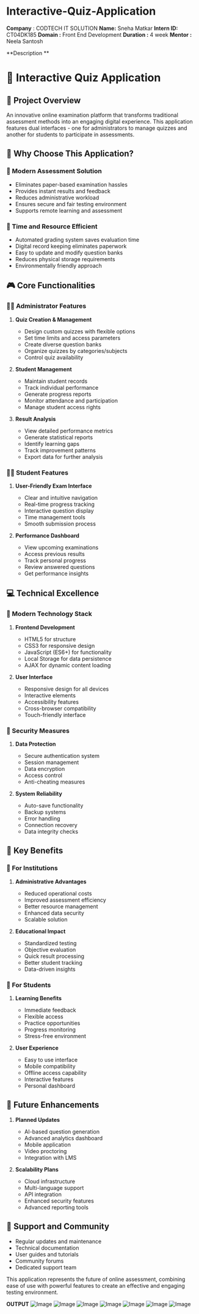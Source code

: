 # Interactive-Quiz-Application
**Company** : CODTECH IT SOLUTION
**Name:** Sneha Matkar
**Intern ID:** CT04DK185
**Domain :** Front End Development
**Duration :** 4 week
**Mentor :** Neela Santosh

**Description **
# 🎯 Interactive Quiz Application

## 📌 Project Overview
An innovative online examination platform that transforms traditional assessment methods into an engaging digital experience. This application features dual interfaces - one for administrators to manage quizzes and another for students to participate in assessments.

## 🌟 Why Choose This Application?

### 🔹 Modern Assessment Solution
- Eliminates paper-based examination hassles
- Provides instant results and feedback
- Reduces administrative workload
- Ensures secure and fair testing environment
- Supports remote learning and assessment

### 🔹 Time and Resource Efficient
- Automated grading system saves evaluation time
- Digital record keeping eliminates paperwork
- Easy to update and modify question banks
- Reduces physical storage requirements
- Environmentally friendly approach

## 🎮 Core Functionalities

### 👨‍💼 Administrator Features
1. **Quiz Creation & Management**
   - Design custom quizzes with flexible options
   - Set time limits and access parameters
   - Create diverse question banks
   - Organize quizzes by categories/subjects
   - Control quiz availability

2. **Student Management**
   - Maintain student records
   - Track individual performance
   - Generate progress reports
   - Monitor attendance and participation
   - Manage student access rights

3. **Result Analysis**
   - View detailed performance metrics
   - Generate statistical reports
   - Identify learning gaps
   - Track improvement patterns
   - Export data for further analysis

### 👨‍🎓 Student Features
1. **User-Friendly Exam Interface**
   - Clear and intuitive navigation
   - Real-time progress tracking
   - Interactive question display
   - Time management tools
   - Smooth submission process

2. **Performance Dashboard**
   - View upcoming examinations
   - Access previous results
   - Track personal progress
   - Review answered questions
   - Get performance insights

## 💻 Technical Excellence

### 🔹 Modern Technology Stack
1. **Frontend Development**
   - HTML5 for structure
   - CSS3 for responsive design
   - JavaScript (ES6+) for functionality
   - Local Storage for data persistence
   - AJAX for dynamic content loading

2. **User Interface**
   - Responsive design for all devices
   - Interactive elements
   - Accessibility features
   - Cross-browser compatibility
   - Touch-friendly interface

### 🔹 Security Measures
1. **Data Protection**
   - Secure authentication system
   - Session management
   - Data encryption
   - Access control
   - Anti-cheating measures

2. **System Reliability**
   - Auto-save functionality
   - Backup systems
   - Error handling
   - Connection recovery
   - Data integrity checks

## 🚀 Key Benefits

### 🔹 For Institutions
1. **Administrative Advantages**
   - Reduced operational costs
   - Improved assessment efficiency
   - Better resource management
   - Enhanced data security
   - Scalable solution

2. **Educational Impact**
   - Standardized testing
   - Objective evaluation
   - Quick result processing
   - Better student tracking
   - Data-driven insights

### 🔹 For Students
1. **Learning Benefits**
   - Immediate feedback
   - Flexible access
   - Practice opportunities
   - Progress monitoring
   - Stress-free environment

2. **User Experience**
   - Easy to use interface
   - Mobile compatibility
   - Offline access capability
   - Interactive features
   - Personal dashboard

## 🎯 Future Enhancements
1. **Planned Updates**
   - AI-based question generation
   - Advanced analytics dashboard
   - Mobile application
   - Video proctoring
   - Integration with LMS

2. **Scalability Plans**
   - Cloud infrastructure
   - Multi-language support
   - API integration
   - Enhanced security features
   - Advanced reporting tools

## 🤝 Support and Community
- Regular updates and maintenance
- Technical documentation
- User guides and tutorials
- Community forums
- Dedicated support team

This application represents the future of online assessment, combining ease of use with powerful features to create an effective and engaging testing environment.


**OUTPUT**
![Image](https://github.com/user-attachments/assets/c5855140-fa42-42ed-abd5-559a74599abd)
![Image](https://github.com/user-attachments/assets/551dfce9-9628-44f0-abf2-a362eb13cd62)
![Image](https://github.com/user-attachments/assets/7a731133-23f2-4ef7-b59d-21041f6d8ce0)
![Image](https://github.com/user-attachments/assets/c0d624b0-cdc7-49d7-9f34-c266239d5fa5)
![Image](https://github.com/user-attachments/assets/571cf279-dceb-4a2c-a426-6c55dd4228b1)
![Image](https://github.com/user-attachments/assets/b77ce1fb-02b5-4470-afb4-d200f0fda791)
![Image](https://github.com/user-attachments/assets/c4ebef16-d3f7-4f6d-9945-b7d8a8f984bc)
